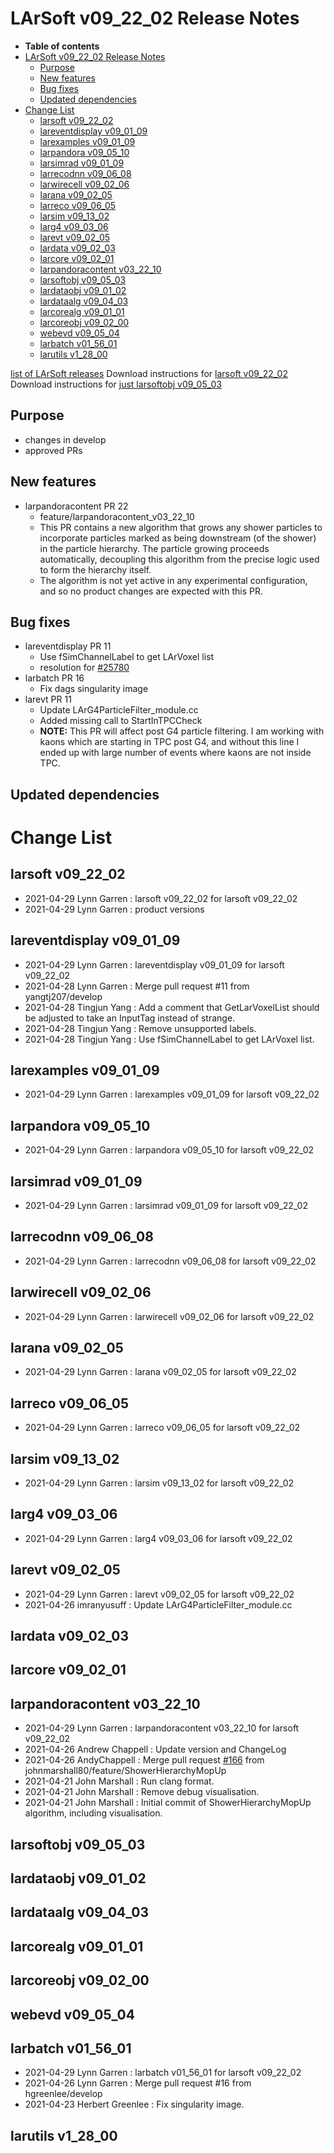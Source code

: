 LArSoft v09_22_02 Release Notes
======================================================================

-   **Table of contents**
-   [LArSoft v09_22_02 Release Notes](#LArSoft-v09_22_02-Release-Notes)
    -   [Purpose](#Purpose)
    -   [New features](#New-features)
    -   [Bug fixes](#Bug-fixes)
    -   [Updated dependencies](#Updated-dependencies)
-   [Change List](#Change-List)
    -   [larsoft v09_22_02](#larsoft-v09_22_02)
    -   [lareventdisplay v09_01_09](#lareventdisplay-v09_01_09)
    -   [larexamples v09_01_09](#larexamples-v09_01_09)
    -   [larpandora v09_05_10](#larpandora-v09_05_10)
    -   [larsimrad v09_01_09](#larsimrad-v09_01_09)
    -   [larrecodnn v09_06_08](#larrecodnn-v09_06_08)
    -   [larwirecell v09_02_06](#larwirecell-v09_02_06)
    -   [larana v09_02_05](#larana-v09_02_05)
    -   [larreco v09_06_05](#larreco-v09_06_05)
    -   [larsim v09_13_02](#larsim-v09_13_02)
    -   [larg4 v09_03_06](#larg4-v09_03_06)
    -   [larevt v09_02_05](#larevt-v09_02_05)
    -   [lardata v09_02_03](#lardata-v09_02_03)
    -   [larcore v09_02_01](#larcore-v09_02_01)
    -   [larpandoracontent v03_22_10](#larpandoracontent-v03_22_10)
    -   [larsoftobj v09_05_03](#larsoftobj-v09_05_03)
    -   [lardataobj v09_01_02](#lardataobj-v09_01_02)
    -   [lardataalg v09_04_03](#lardataalg-v09_04_03)
    -   [larcorealg v09_01_01](#larcorealg-v09_01_01)
    -   [larcoreobj v09_02_00](#larcoreobj-v09_02_00)
    -   [webevd v09_05_04](#webevd-v09_05_04)
    -   [larbatch v01_56_01](#larbatch-v01_56_01)
    -   [larutils v1_28_00](#larutils-v1_28_00)

[list of LArSoft releases](LArSoft_release_list)
Download instructions for [larsoft v09_22_02](http://scisoft.fnal.gov/scisoft/bundles/larsoft/v09_22_02/larsoft-v09_22_02.html)
Download instructions for [just larsoftobj v09_05_03](http://scisoft.fnal.gov/scisoft/bundles/larsoftobj/v09_05_03/larsoftobj-v09_05_03.html)

Purpose
--------------------

-   changes in develop
-   approved PRs

New features
------------------------------

-   larpandoracontent PR 22
    -   feature/larpandoracontent_v03_22_10
    -   This PR contains a new algorithm that grows any shower particles to incorporate particles marked as being downstream (of the shower) in the particle hierarchy. The particle growing proceeds automatically, decoupling this algorithm from the precise logic used to form the hierarchy itself.
    -   The algorithm is not yet active in any experimental configuration, and so no product changes are expected with this PR.

Bug fixes
------------------------

-   lareventdisplay PR 11
    -   Use fSimChannelLabel to get LArVoxel list
    -   resolution for [\#25780](/redmine/issues/25780 "Bug: Event Display Malfunction (Closed)")
-   larbatch PR 16
    -   Fix dags singularity image
-   larevt PR 11
    -   Update LArG4ParticleFilter_module.cc
    -   Added missing call to StartInTPCCheck
    -   **NOTE:** This PR will affect post G4 particle filtering. I am working with kaons which are starting in TPC post G4, and without this line I ended up with large number of events where kaons are not inside TPC.

Updated dependencies
----------------------------------------------

Change List
============================

larsoft v09_22_02
------------------------------------------

-   2021-04-29 Lynn Garren : larsoft v09_22_02 for larsoft v09_22_02
-   2021-04-29 Lynn Garren : product versions

lareventdisplay v09_01_09
----------------------------------------------------------

-   2021-04-29 Lynn Garren : lareventdisplay v09_01_09 for larsoft v09_22_02
-   2021-04-28 Lynn Garren : Merge pull request \#11 from yangtj207/develop
-   2021-04-28 Tingjun Yang : Add a comment that GetLarVoxelList should be adjusted to take an InputTag instead of strange.
-   2021-04-28 Tingjun Yang : Remove unsupported labels.
-   2021-04-28 Tingjun Yang : Use fSimChannelLabel to get LArVoxel list.

larexamples v09_01_09
--------------------------------------------------

-   2021-04-29 Lynn Garren : larexamples v09_01_09 for larsoft v09_22_02

larpandora v09_05_10
------------------------------------------------

-   2021-04-29 Lynn Garren : larpandora v09_05_10 for larsoft v09_22_02

larsimrad v09_01_09
----------------------------------------------

-   2021-04-29 Lynn Garren : larsimrad v09_01_09 for larsoft v09_22_02

larrecodnn v09_06_08
------------------------------------------------

-   2021-04-29 Lynn Garren : larrecodnn v09_06_08 for larsoft v09_22_02

larwirecell v09_02_06
--------------------------------------------------

-   2021-04-29 Lynn Garren : larwirecell v09_02_06 for larsoft v09_22_02

larana v09_02_05
----------------------------------------

-   2021-04-29 Lynn Garren : larana v09_02_05 for larsoft v09_22_02

larreco v09_06_05
------------------------------------------

-   2021-04-29 Lynn Garren : larreco v09_06_05 for larsoft v09_22_02

larsim v09_13_02
----------------------------------------

-   2021-04-29 Lynn Garren : larsim v09_13_02 for larsoft v09_22_02

larg4 v09_03_06
--------------------------------------

-   2021-04-29 Lynn Garren : larg4 v09_03_06 for larsoft v09_22_02

larevt v09_02_05
----------------------------------------

-   2021-04-29 Lynn Garren : larevt v09_02_05 for larsoft v09_22_02
-   2021-04-26 imranyusuff : Update LArG4ParticleFilter_module.cc

lardata v09_02_03
------------------------------------------

larcore v09_02_01
------------------------------------------

larpandoracontent v03_22_10
--------------------------------------------------------------

-   2021-04-29 Lynn Garren : larpandoracontent v03_22_10 for larsoft v09_22_02
-   2021-04-26 Andrew Chappell : Update version and ChangeLog
-   2021-04-26 AndyChappell : Merge pull request [\#166](/redmine/issues/166 "Feature: Correctly handle all signals of interest (Closed)") from johnmarshall80/feature/ShowerHierarchyMopUp
-   2021-04-21 John Marshall : Run clang format.
-   2021-04-21 John Marshall : Remove debug visualisation.
-   2021-04-21 John Marshall : Initial commit of ShowerHierarchyMopUp algorithm, including visualisation.

larsoftobj v09_05_03
------------------------------------------------

lardataobj v09_01_02
------------------------------------------------

lardataalg v09_04_03
------------------------------------------------

larcorealg v09_01_01
------------------------------------------------

larcoreobj v09_02_00
------------------------------------------------

webevd v09_05_04
----------------------------------------

larbatch v01_56_01
--------------------------------------------

-   2021-04-29 Lynn Garren : larbatch v01_56_01 for larsoft v09_22_02
-   2021-04-26 Lynn Garren : Merge pull request \#16 from hgreenlee/develop
-   2021-04-23 Herbert Greenlee : Fix singularity image.

larutils v1_28_00
------------------------------------------
